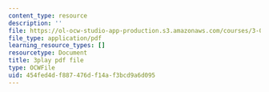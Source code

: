 ```yaml
---
content_type: resource
description: ''
file: https://ol-ocw-studio-app-production.s3.amazonaws.com/courses/3-091sc-introduction-to-solid-state-chemistry-fall-2010/454fed4df887476df14af3bcd9a6d095_h57hFAsLAGo.pdf
file_type: application/pdf
learning_resource_types: []
resourcetype: Document
title: 3play pdf file
type: OCWFile
uid: 454fed4d-f887-476d-f14a-f3bcd9a6d095
---
```


